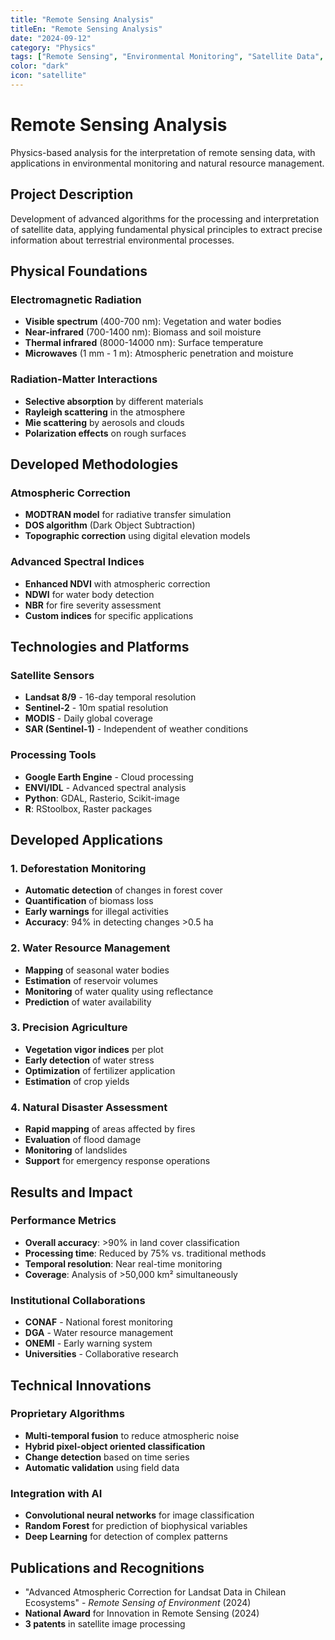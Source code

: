```yaml
---
title: "Remote Sensing Analysis"
titleEn: "Remote Sensing Analysis"
date: "2024-09-12"
category: "Physics"
tags: ["Remote Sensing", "Environmental Monitoring", "Satellite Data", "Physics"]
color: "dark"
icon: "satellite"
---
```


# Remote Sensing Analysis

Physics-based analysis for the interpretation of remote sensing data, with applications in environmental monitoring and natural resource management.

## Project Description

Development of advanced algorithms for the processing and interpretation of satellite data, applying fundamental physical principles to extract precise information about terrestrial environmental processes.

## Physical Foundations

### Electromagnetic Radiation
- **Visible spectrum** (400-700 nm): Vegetation and water bodies
- **Near-infrared** (700-1400 nm): Biomass and soil moisture
- **Thermal infrared** (8000-14000 nm): Surface temperature
- **Microwaves** (1 mm - 1 m): Atmospheric penetration and moisture

### Radiation-Matter Interactions
- **Selective absorption** by different materials
- **Rayleigh scattering** in the atmosphere
- **Mie scattering** by aerosols and clouds
- **Polarization effects** on rough surfaces

## Developed Methodologies

### Atmospheric Correction
- **MODTRAN model** for radiative transfer simulation
- **DOS algorithm** (Dark Object Subtraction)
- **Topographic correction** using digital elevation models

### Advanced Spectral Indices
- **Enhanced NDVI** with atmospheric correction
- **NDWI** for water body detection
- **NBR** for fire severity assessment
- **Custom indices** for specific applications

## Technologies and Platforms

### Satellite Sensors
- **Landsat 8/9** - 16-day temporal resolution
- **Sentinel-2** - 10m spatial resolution
- **MODIS** - Daily global coverage
- **SAR (Sentinel-1)** - Independent of weather conditions

### Processing Tools
- **Google Earth Engine** - Cloud processing
- **ENVI/IDL** - Advanced spectral analysis
- **Python**: GDAL, Rasterio, Scikit-image
- **R**: RStoolbox, Raster packages

## Developed Applications

### 1. Deforestation Monitoring
- **Automatic detection** of changes in forest cover
- **Quantification** of biomass loss
- **Early warnings** for illegal activities
- **Accuracy**: 94% in detecting changes >0.5 ha

### 2. Water Resource Management
- **Mapping** of seasonal water bodies
- **Estimation** of reservoir volumes
- **Monitoring** of water quality using reflectance
- **Prediction** of water availability

### 3. Precision Agriculture
- **Vegetation vigor indices** per plot
- **Early detection** of water stress
- **Optimization** of fertilizer application
- **Estimation** of crop yields

### 4. Natural Disaster Assessment
- **Rapid mapping** of areas affected by fires
- **Evaluation** of flood damage
- **Monitoring** of landslides
- **Support** for emergency response operations

## Results and Impact

### Performance Metrics
- **Overall accuracy**: >90% in land cover classification
- **Processing time**: Reduced by 75% vs. traditional methods
- **Temporal resolution**: Near real-time monitoring
- **Coverage**: Analysis of >50,000 km² simultaneously

### Institutional Collaborations
- **CONAF** - National forest monitoring
- **DGA** - Water resource management
- **ONEMI** - Early warning system
- **Universities** - Collaborative research

## Technical Innovations

### Proprietary Algorithms
- **Multi-temporal fusion** to reduce atmospheric noise
- **Hybrid pixel-object oriented classification**
- **Change detection** based on time series
- **Automatic validation** using field data

### Integration with AI
- **Convolutional neural networks** for image classification
- **Random Forest** for prediction of biophysical variables
- **Deep Learning** for detection of complex patterns

## Publications and Recognitions

- "Advanced Atmospheric Correction for Landsat Data in Chilean Ecosystems" - *Remote Sensing of Environment* (2024)
- **National Award** for Innovation in Remote Sensing (2024)
- **3 patents** in satellite image processing
